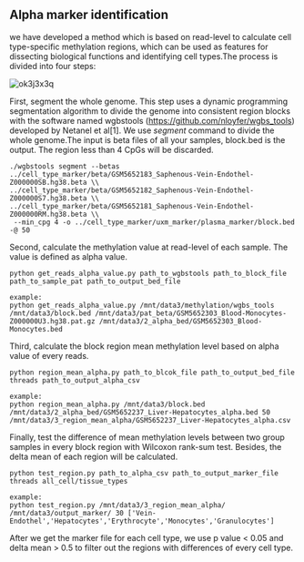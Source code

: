 ## Alpha marker identification
we have developed a method which is based on read-level to calculate cell type-specific methylation regions, which can be used as features for dissecting biological functions and identifying cell types.The process is divided into four steps:

![ok3j3x3q](https://github.com/user-attachments/assets/a4432e49-5577-4be0-b139-acb9f5692698)

First, segment the whole genome. This step uses a dynamic programming segmentation algorithm to divide the genome into consistent region blocks with the software named wgbstools (https://github.com/nloyfer/wgbs_tools) developed by Netanel et al[1]. 
We use *segment* command to divide the whole genome.The input is beta files of all your samples, block.bed is the output. The region less than 4 CpGs will be discarded.

```
./wgbstools segment --betas ../cell_type_marker/beta/GSM5652183_Saphenous-Vein-Endothel-Z000000SB.hg38.beta \\
../cell_type_marker/beta/GSM5652182_Saphenous-Vein-Endothel-Z000000S7.hg38.beta \\
../cell_type_marker/beta/GSM5652181_Saphenous-Vein-Endothel-Z000000RM.hg38.beta \\
 --min_cpg 4 -o ../cell_type_marker/uxm_marker/plasma_marker/block.bed -@ 50
```
Second, calculate the methylation value at read-level of each sample. The value is defined as alpha value.

```
python get_reads_alpha_value.py path_to_wgbstools path_to_block_file path_to_sample_pat path_to_output_bed_file

example:
python get_reads_alpha_value.py /mnt/data3/methylation/wgbs_tools /mnt/data3/block.bed /mnt/data3/pat_beta/GSM5652303_Blood-Monocytes-Z000000U3.hg38.pat.gz /mnt/data3/2_alpha_bed/GSM5652303_Blood-Monocytes.bed
```

Third, calculate the block region mean methylation level based on alpha value of every reads.
```
python region_mean_alpha.py path_to_blcok_file path_to_output_bed_file threads path_to_output_alpha_csv

example:
python region_mean_alpha.py /mnt/data3/block.bed /mnt/data3/2_alpha_bed/GSM5652237_Liver-Hepatocytes_alpha.bed 50 /mnt/data3/3_region_mean_alpha/GSM5652237_Liver-Hepatocytes_alpha.csv
```

Finally, test the difference of mean methylation levels between two group samples in every block region with Wilcoxon rank-sum test. Besides, the delta mean of each region will be calculated.
```
python test_region.py path_to_alpha_csv path_to_output_marker_file threads all_cell/tissue_types

example:
python test_region.py /mnt/data3/3_region_mean_alpha/ /mnt/data3/output_marker/ 30 ['Vein-Endothel','Hepatocytes','Erythrocyte','Monocytes','Granulocytes']
```
After we get the marker file for each cell type, we use p value < 0.05 and delta mean > 0.5 to filter out the regions with differences of every cell type.

